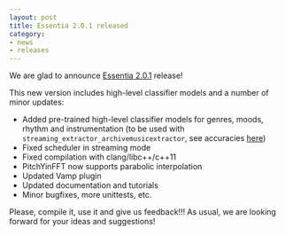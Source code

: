 ```yaml
---
layout: post
title: Essentia 2.0.1 released
category: 
- news
- releases
---
```


We are glad to announce [Essentia 2.0.1](https://github.com/MTG/essentia/releases) release!

This new version includes high-level classifier models and a number of minor updates:

- Added pre-trained high-level classifier models for genres, moods, rhythm and instrumentation (to be used with ``streaming_extractor_archivemusicextractor``, see accuracies [here](http://htmlpreview.github.io/?https://github.com/MTG/essentia/blob/2.0.1/src/examples/svm_models/accuracies_2.0.1.html))
- Fixed scheduler in streaming mode
- Fixed compilation with clang/libc++/c++11
- PitchYinFFT now supports parabolic interpolation
- Updated Vamp plugin
- Updated documentation and tutorials
- Minor bugfixes, more unittests, etc.

Please, compile it, use it and give us feedback!!! As usual, we are looking forward for your ideas and suggestions!
